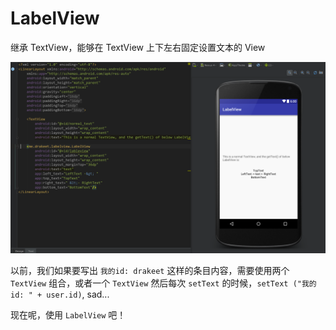 # LabelView
继承 TextView，能够在 TextView 上下左右固定设置文本的 View

![](/demo.png)

以前，我们如果要写出 `我的id: drakeet` 这样的条目内容，需要使用两个 `TextView` 组合，或者一个 `TextView` 然后每次 `setText` 的时候，`setText
("我的id: " + user.id)`, sad...

现在呢，使用 `LabelView` 吧！
